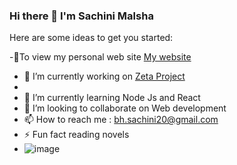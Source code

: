 ### Hi there 👋 I'm Sachini Malsha

Here are some ideas to get you started:

-🔭To view my personal web site [My website](https://sachinidesilva.000webhostapp.com/)

- 🔭 I’m currently working on [Zeta Project](https://github.com/Zeta-Mail/Zeta)
- 
- 🌱 I’m currently learning Node Js and React 
- 👯 I’m looking to collaborate on Web development
- 📫 How to reach me : bh.sachini20@gmail.com
- ⚡ Fun fact reading novels
- ![image](https://user-images.githubusercontent.com/85466362/160040303-bc09047c-4ec0-4ac4-b03f-78671c2e3530.png)






<!-- <img src="https://github-readme-stats.vercel.app/api?username=sachinimalsha20&&show_icons=true&title_color=ffffff&icon_color=bb2acf&text_color=daf7dc&bg_color=151515"> -->

